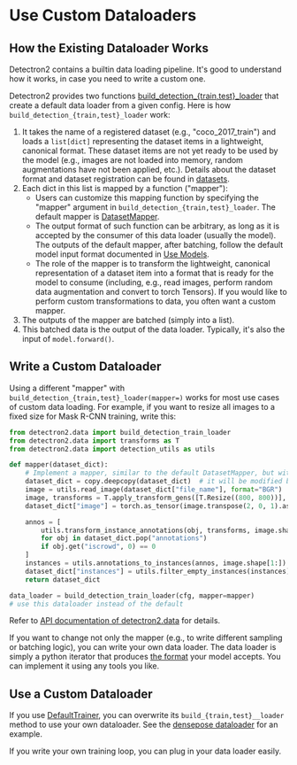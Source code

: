 
# Use Custom Dataloaders

## How the Existing Dataloader Works

Detectron2 contains a builtin data loading pipeline.
It's good to understand how it works, in case you need to write a custom one.

Detectron2 provides two functions
[build_detection_{train,test}_loader](../modules/data.html#detectron2.data.build_detection_train_loader)
that create a default data loader from a given config.
Here is how `build_detection_{train,test}_loader` work:

1. It takes the name of a registered dataset (e.g., "coco_2017_train") and loads a `list[dict]` representing the dataset items
   in a lightweight, canonical format. These dataset items are not yet ready to be used by the model (e.g., images are
   not loaded into memory, random augmentations have not been applied, etc.).
   Details about the dataset format and dataset registration can be found in
   [datasets](datasets.html).
2. Each dict in this list is mapped by a function ("mapper"):
   * Users can customize this mapping function by specifying the "mapper" argument in
        `build_detection_{train,test}_loader`. The default mapper is [DatasetMapper]( ../modules/data.html#detectron2.data.DatasetMapper).
   * The output format of such function can be arbitrary, as long as it is accepted by the consumer of this data loader (usually the model).
     The outputs of the default mapper, after batching, follow the default model input format documented in
     [Use Models](https://detectron2.readthedocs.io/tutorials/models.html#model-input-format).
   * The role of the mapper is to transform the lightweight, canonical representation of a dataset item into a format
     that is ready for the model to consume (including, e.g., read images, perform random data augmentation and convert to torch Tensors).
     If you would like to perform custom transformations to data, you often want a custom mapper.
3. The outputs of the mapper are batched (simply into a list).
4. This batched data is the output of the data loader. Typically, it's also the input of
   `model.forward()`.


## Write a Custom Dataloader

Using a different "mapper" with `build_detection_{train,test}_loader(mapper=)` works for most use cases
of custom data loading.
For example, if you want to resize all images to a fixed size for Mask R-CNN training, write this:

```python
from detectron2.data import build_detection_train_loader
from detectron2.data import transforms as T
from detectron2.data import detection_utils as utils

def mapper(dataset_dict):
	# Implement a mapper, similar to the default DatasetMapper, but with your own customizations
	dataset_dict = copy.deepcopy(dataset_dict)  # it will be modified by code below
	image = utils.read_image(dataset_dict["file_name"], format="BGR")
	image, transforms = T.apply_transform_gens([T.Resize((800, 800))], image)
	dataset_dict["image"] = torch.as_tensor(image.transpose(2, 0, 1).astype("float32"))

	annos = [
		utils.transform_instance_annotations(obj, transforms, image.shape[1:])
		for obj in dataset_dict.pop("annotations")
		if obj.get("iscrowd", 0) == 0
	]
	instances = utils.annotations_to_instances(annos, image.shape[1:])
	dataset_dict["instances"] = utils.filter_empty_instances(instances)
	return dataset_dict

data_loader = build_detection_train_loader(cfg, mapper=mapper)
# use this dataloader instead of the default
```
Refer to [API documentation of detectron2.data](../modules/data.html) for details.

If you want to change not only the mapper (e.g., to write different sampling or batching logic),
you can write your own data loader. The data loader is simply a
python iterator that produces [the format](models.html) your model accepts.
You can implement it using any tools you like.

## Use a Custom Dataloader

If you use [DefaultTrainer](../modules/engine.html#detectron2.engine.defaults.DefaultTrainer),
you can overwrite its `build_{train,test}__loader` method to use your own dataloader.
See the [densepose dataloader](/projects/DensePose/train_net.py)
for an example.

If you write your own training loop, you can plug in your data loader easily.

